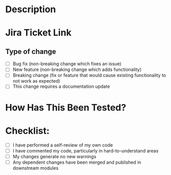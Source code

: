 # Description

<!-- Include a summary of the proposed changes. -->

# Jira Ticket Link

<!-- Include a link to the Jira ticket you're addressing here -->

## Type of change

<!-- Please delete options that are not relevant. -->

- [ ] Bug fix (non-breaking change which fixes an issue)
- [ ] New feature (non-breaking change which adds functionality)
- [ ] Breaking change (fix or feature that would cause existing functionality to not work as expected)
- [ ] This change requires a documentation update

# How Has This Been Tested?

<!-- Please describe the tests that you ran to verify your changes. 
Provide instructions so we can reproduce.  -->

# Checklist:

- [ ] I have performed a self-review of my own code
- [ ] I have commented my code, particularly in hard-to-understand areas
- [ ] My changes generate no new warnings
- [ ] Any dependent changes have been merged and published in downstream modules
